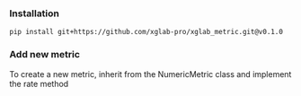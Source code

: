 ### Installation

`pip install git+https://github.com/xglab-pro/xglab_metric.git@v0.1.0`

### Add new metric

To create a new metric, inherit from the NumericMetric class and implement the rate method